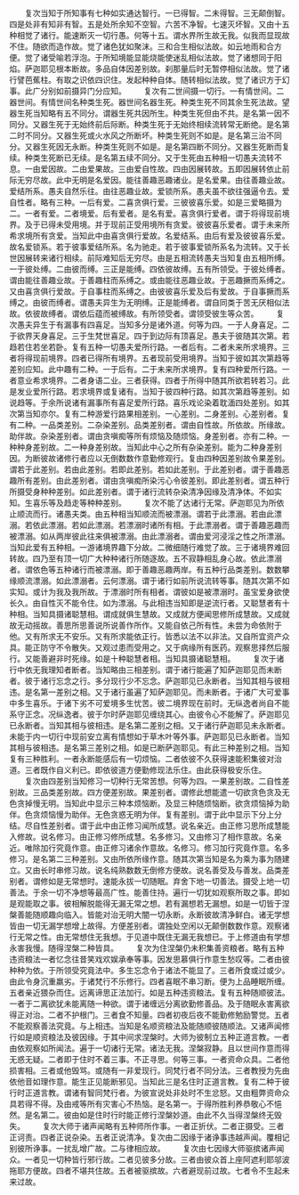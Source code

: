<!-- { "loadSidebar": true } -->
　　复次当知于所知事有七种如实通达智行。一已得智。二未得智。三无颠倒智。四是处非有知非有智。五是处所余知不空智。六苦不净智。七速灭坏智。又由十五种相觉了诸行。能速断灭一切行愚。何等十五。谓水界所生故无我。似我而显现故不住。随欲而造作故。觉了诸色犹如聚沫。三和合生相似法故。如云地雨和合方便。觉了诸受喻若浮泡。于所知境能显能烧能使迷乱相似法故。觉了诸想同于阳焰。萨迦耶见根本断故。多品自体因差别故。刹那量后时无暂停相似法故。觉了诸行譬芭蕉柱。有取之识依四识住。发起种种自体。随转相似法故。觉了诸识方于幻事。此广分别如前摄异门分应知。
　　复次有二世间摄一切行。一有情世间。二器世间。有情世间名种类生死。器世间名器生死。种类生死不同其余生死法故。望器生死当知略有五不同分。谓器生死共因所生。种类生死但由不共。是名第一因不同分。又器生死于无始终前后际断。种类生死于无始终相续流转常无断绝。是名第二时不同分。又器生死或火水风之所断坏。种类生死则不如是。是名第三治不同分。又器生死因无永断。种类生死则不如是。是名第四断不同分。又器生死断而复续。种类生死断已无续。是名第五续不同分。又于生死由五种相一切愚夫流转不息。一由爱因故。二由爱果故。三由爱自性故。四由因展转故。五即因展转依止前际无穷尽故。此中无明是名爱因。能往善趣恶趣诸业。是名爱果。由往善趣业故。爱结所系。愚夫自然乐往。由往恶趣业故。爱锁所系。愚夫虽不欲往强逼令去。爱自性者。略有三种。一后有爱。二喜贪俱行爱。三彼彼喜乐爱。如是三爱略摄为二。一者有爱。二者境爱。后有爱者。是名有爱。喜贪俱行爱者。谓于将得现前境界。及于已得未受用境。并于现前正受用境所有贪爱。彼彼喜乐爱者。谓于未来所希求境所有贪爱。当知此中由喜贪俱行爱故。名爱结系。由后有爱及彼彼喜乐爱。故名爱锁系。若于彼事爱结所系。名为驰走。若于彼事爱锁所系名为流转。又于长世因展转来诸行相续。前际难知后无穷尽。由是五相流转愚夫当知复由五相所缚。一于彼处缚。二由彼而缚。三正是能缚。四依彼故缚。五有所领受。于彼处缚者。谓由能往善趣业故。于善趣柱而系缚之。或由能往恶趣业故。于恶趣撅而系缚之。又由喜贪俱行爱故。于自事柱而系缚之。由彼彼喜乐爱及后有爱故。于自事撅而系缚之。由彼而缚者。谓愚夫异生为无明缚。正是能缚者。谓自同类于苦无厌相似法故。依彼故缚者。谓依后蕴而被缚故。有所领受者。谓领受彼生等众苦。
　　复次愚夫异生于有漏事有四喜足。当知多分是诸外道。何等为四。一于人身喜足。二于欲界天身喜足。三于生梵世喜足。四于到边际有顶喜足。愚夫于彼随其次第。若趋若住若坐若卧。复有五种一切愚夫爱所行路。一者后有。二者未来所求境界。三者将得现前境界。四者已得所有境界。五者现前受用境界。当知于彼如其次第趋等差别应知。此中趣有二种。一于后有。二于未来所求境界。复有四种爱所行路。一者意业希求境界。二者身语二业。三者获得。四者于所得中随其所欲若转若习。此是发业爱所行路。若求境界或复诸有。当知于彼四种行路。如其次第趋等差别。如说趋等。于余所说诸有漏事所有喜足爱所行路。喜乐戏论染着耽湎四处差别。如其次第当知亦尔。复有二种游爱行路果相差别。一心差别。二身差别。心差别者。复有二种。一品类差别。二杂染差别。品类差别者。谓由自性故。所依故。所缘故。助伴故。杂染差别者。谓由贪嗔痴等所有烦恼及随烦恼。身差别者。亦有二种。一种种身差别故。二一种身差别故。当知此中心之所有杂染差别。能为二种身差别因。为断彼故诸修行者应以无倒数数作意勤修观行。复由四种因差别故令果差别。谓若于此差别。若由此差别。若即此差别。若如此差别。于此差别者。谓于善趣恶趣所有差别。由此差别者。谓由贪嗔痴所染污心令彼差别。即此差别者。谓五种行所摄受身种种差别。如此差别者。谓于诸行流转杂染清净因缘及清净体。不如实知。生喜乐等及趋走等种种差别。
　　复次不能了达诸行无常。萨迦耶见为所依止顺流而行。诸愚夫类。由五种相当知顺流而被漂溺。谓若于此漂溺。若由此漂溺。若依此漂溺。若如此漂溺。若漂溺时诸所有相。于此漂溺者。谓于善趣恶趣而被漂溺。如从两岸彼此往来俱被漂溺。由此漂溺者。谓由爱河浸淫之性之所漂溺。当知此爱有五种相。一游诸境界趣下分故。二微细随行难觉了故。三于诸境界难回转故。四乃至有顶一切广大种种诸行所随逐故。五不寂静相乱身心故。依此漂溺者。谓依色等五种诸行而被漂溺。即于善趣恶趣两岸。有五种行品类差别。数数攀缘顺流漂溺。如此漂溺者。云何漂溺。谓于诸行如前所说流转等事。随其次第不如实知。或计为我及我所故。于漂溺时所有相者。谓彼如是被漂溺时。虽宝爱身欲使长久。由自性灭不能令住。如为漂溺。与此相违当知即是逆流行者。又聪慧者有十种相。当知具摄诸聪慧相。谓成就俱生慧故。又成就方便闻思修所成慧故。又成就故无动摇故。善思所思善说所说善作所作。又能自依己所有性。未尝为命依附于他。又有所求无不安乐。又有所求能依正行。皆悉以法不以非法。又自所宜资产众具。能正防守不令散失。又观过患而受用之。又于病缘所有医药。观察思择然后服行。又能善避非时死缘。如是十种聪慧者相。当知具摄诸聪慧相。
　　复次于诸行中依无我理知者断者。当知略由三相差别。谓于诸行能遍了知萨迦耶见而未断者。彼于诸行忘念之行。多分现行少不忘念。萨迦耶见已永断者。当知其相与彼相违。是名第一差别之相。又于诸行虽遍了知萨迦耶见。而未断者。于诸广大可爱事中多生喜乐。于诸下劣不可爱境多生忧苦。彼二境界现在前时。无纵逸者尚自不能系守正念。况纵逸者。彼于尔时萨迦耶见缠绕其心。由彼令心不能解了。萨迦耶见已永断者。当知其相与彼相违。是名第二差别之相。又于诸行萨迦耶见未永断者。未能于内一切行中现前安立离有情想如于草木叶等外事。萨迦耶见已永断者。当知其相与彼相违。是名第三差别之相。如是已断萨迦耶见。有此三种差别之相。当知复有三种胜利。一者永断能感后有一切烦恼。二者依彼不久获得速能积集彼对治道。三者既作自义利已。即依彼道方便勤修现法乐住。由此获得极安乐住。
　　复次由四差别当知修习一切种行无常苦想。何等为四。一果差别故。二自性差别故。三品类差别故。四方便差别故。果差别者。谓修此想能遣一切欲贪色贪及无色贪掉慢无明。当知此中显示三种本烦恼断。及显三种随烦恼断。欲贪烦恼掉为助伴。色贪烦恼慢为助伴。无色贪惑无明为伴。复有差别。谓于此中显示下分上分结。尽自性差别者。谓于此中由正修习闻所成慧。说名亲近。由正修习思所成慧能入修故。说名修习。由正修习修所成慧。名多修习。又由修习了相作意故。名亲近。唯除加行究竟作意。由正修习诸余作意故。名修习。修习加行究竟作意。名多修习。是名第二三种差别。又由所依所缘作意。随其次第当知是名为乘为事为随建立。又由长时串修习故。说名纯熟数数无倒修方便故。说名善受及与善发。品类差别者。谓修如是无常想时。速能永拔一切随眠。弃舍下地一切善法。摄受上地一切善法。于余一切不净想等最高广性。能善住持。遍行一切犹如观察所取之事。即如是观能取之事。彼相解脱能得无漏无常之想。若有漏想若无漏想。如是一切皆于涅槃善能随顺趣向临入。皆能对治无明大闇一切永断。永断彼故清净鲜白。诸无学想皆由一切无漏学想增上故得。方便差别者。谓独处空闲以无颠倒数数作意。观察诸行无常之性。由无常想住无我想。于见道中既住无漏无我想已。于上修道由有学想永害我慢。随得涅槃二种皆具。
　　复次为住涅槃仍未积集善资粮者。略有五种违资粮法一者忆念往昔笑戏欢娱承奉等事。因发思慕俱行作意生愁叹等。二者由彼种种为依。于所领受究竟法中。多生忘念令于诸法不能显了。三者所食或过或少。由此令身沉重羸劣。于诸梵行不乐修行。四者喜眠不串习断。便为上品睡眠所缠。五者亲近猥杂而住。远离谛思正法加行。如是五种违资粮法。复有五种随顺彼法。一者于二离欲犹未能离随一种欲。谓于诸缠远分离欲勤修善品。及于随眠永害离欲得正对治。二者不护根门。三者食不知量。四者初夜后夜不能勤修勉励警觉。五者不能观察善法究竟。与上相违。当知是名顺资粮法及能随顺彼随顺法。又诸声闻修行如是顺资粮法及彼因缘。于其中间求涅槃时。大师为彼制立五种正道言教。一者由依观察如所闻法。遍于一切诸行无常。诸法无我。涅槃寂静。且以世间作意而得无惑无疑。二者即于住时不着三事。不正寻思。何等三事。一者资命众具。二者他损害相。三者或他毁骂。或随有一非爱现行。同梵行者不同分法。三者教授为先由依他音如理作意。能生正见能断邪见。当知此三是名住时正道言教。复有二种于彼行时正道言教。谓诸有智同梵行者。为彼宣说处非处时不生忿怒。又由粗弊资命众具若得不得。及由戒等所有灾害心不热恼。是名第一。于得所胜利养恭敬心不悒然。是名第二。彼由如是住时行时能正修行涅槃妙道。由此不久当得涅槃终无毁失。
　　复次大师于诸声闻略有五种师所作事。一者正折伏。二者正摄受。三者正诃责。四者正说杂染。五者正说清净。复次由二因缘于诸诤事违越声闻。覆相记别彼所诤事。一扰乱增广故。二与律相应故。
　　复次由七因缘大师驱摈诸声闻众。一者见一切种皆行邪行故。二者见彼多分故。三者由彼众首上座阿遮利耶邬波拖耶方便故。四者不堪共住故。五者被驱摈故。六者避现前过故。七者令不生起未来过故。
